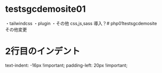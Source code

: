 # testsgcdemosite01

・tailwindcss
・plugin
・その他 css,js,sass 導入？# php01testsgcdemosite
その他変更

# 2行目のインデント
  text-indent: -16px !important;
  padding-left: 20px !important;
  
